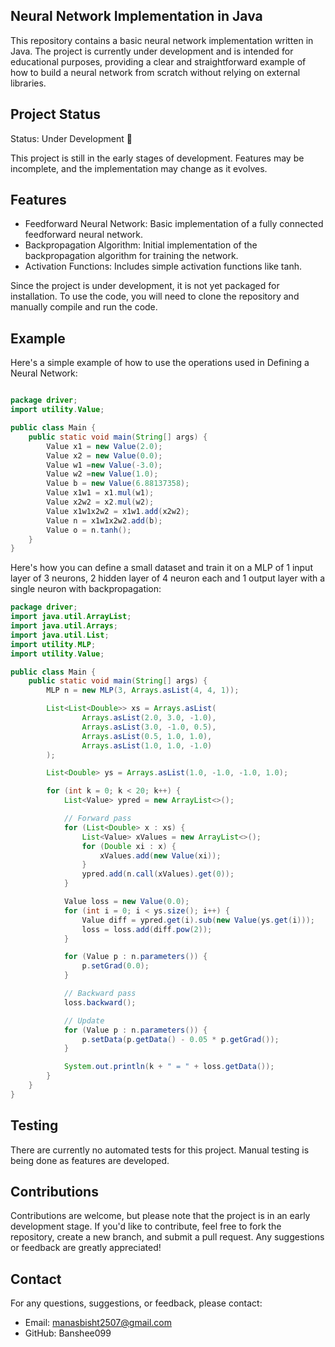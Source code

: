 ## Neural Network Implementation in Java

This repository contains a basic neural network implementation written in Java. The project is currently under development and is intended for educational purposes, providing a clear and straightforward example of how to build a neural network from scratch without relying on external libraries.

## Project Status
Status: Under Development 🚧

This project is still in the early stages of development. Features may be incomplete, and the implementation may change as it evolves.

## Features

- Feedforward Neural Network: Basic implementation of a fully connected feedforward neural network.
- Backpropagation Algorithm: Initial implementation of the backpropagation algorithm for training the network.
- Activation Functions: Includes simple activation functions like tanh.

Since the project is under development, it is not yet packaged for installation. To use the code, you will need to clone the repository and manually compile and run the code.

## Example
Here's a simple example of how to use the operations used in Defining a Neural Network:

```java

package driver;
import utility.Value;

public class Main {
    public static void main(String[] args) {
        Value x1 = new Value(2.0);
        Value x2 = new Value(0.0);
        Value w1 =new Value(-3.0);
        Value w2 =new Value(1.0);
        Value b = new Value(6.88137358);
        Value x1w1 = x1.mul(w1);
        Value x2w2 = x2.mul(w2);
        Value x1w1x2w2 = x1w1.add(x2w2);
        Value n = x1w1x2w2.add(b);
        Value o = n.tanh();
    }
}
```

Here's how you can define a small dataset and train it on a MLP of 1 input layer of 3 neurons, 2 hidden layer of 4 neuron each and 1 output layer with a single neuron with backpropagation:

```java
package driver;
import java.util.ArrayList;
import java.util.Arrays;
import java.util.List;
import utility.MLP;
import utility.Value;

public class Main {
    public static void main(String[] args) {
        MLP n = new MLP(3, Arrays.asList(4, 4, 1));

        List<List<Double>> xs = Arrays.asList(
                Arrays.asList(2.0, 3.0, -1.0),
                Arrays.asList(3.0, -1.0, 0.5),
                Arrays.asList(0.5, 1.0, 1.0),
                Arrays.asList(1.0, 1.0, -1.0)
        );

        List<Double> ys = Arrays.asList(1.0, -1.0, -1.0, 1.0);

        for (int k = 0; k < 20; k++) {
            List<Value> ypred = new ArrayList<>();

            // Forward pass
            for (List<Double> x : xs) {
                List<Value> xValues = new ArrayList<>();
                for (Double xi : x) {
                    xValues.add(new Value(xi));
                }
                ypred.add(n.call(xValues).get(0));
            }

            Value loss = new Value(0.0);
            for (int i = 0; i < ys.size(); i++) {
                Value diff = ypred.get(i).sub(new Value(ys.get(i)));
                loss = loss.add(diff.pow(2));
            }

            for (Value p : n.parameters()) {
                p.setGrad(0.0);
            }

            // Backward pass
            loss.backward();

            // Update
            for (Value p : n.parameters()) {
                p.setData(p.getData() - 0.05 * p.getGrad());
            }

            System.out.println(k + " = " + loss.getData());
        }
    }
}

```

## Testing

There are currently no automated tests for this project. Manual testing is being done as features are developed.

## Contributions

Contributions are welcome, but please note that the project is in an early development stage. If you'd like to contribute, feel free to fork the repository, create a new branch, and submit a pull request. Any suggestions or feedback are greatly appreciated!

## Contact
For any questions, suggestions, or feedback, please contact:

- Email: manasbisht2507@gmail.com
- GitHub: Banshee099
